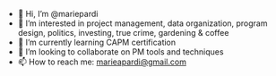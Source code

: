 - 👋 Hi, I’m @mariepardi
- 👀 I’m interested in project management, data organization, program design, politics, investing, true crime, gardening & coffee
- 🌱 I’m currently learning CAPM certification
- 💞️ I’m looking to collaborate on PM tools and techniques
- 📫 How to reach me: marieapardi@gmail.com

<!---
mariepardi/mariepardi is a ✨ special ✨ repository because its `README.md` (this file) appears on your GitHub profile.
You can click the Preview link to take a look at your changes.
--->
